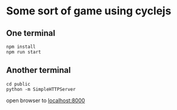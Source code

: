 Some sort of game using cyclejs
===============================

One terminal
------------

    npm install
    npm run start

Another terminal
----------------

    cd public
    python -m SimpleHTTPServer

open browser to [localhost:8000](http://localhost:8000)
